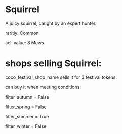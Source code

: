 # Squirrel

A juicy squirrel, caught by an expert hunter.

raritiy: Common

sell value: 8 Mews

# shops selling Squirrel:

coco_festival_shop_name sells it for 3 festival tokens.

can buy it when meeting conditions: 

filter_autumn = False

filter_spring = False

filter_summer = True

filter_winter = False